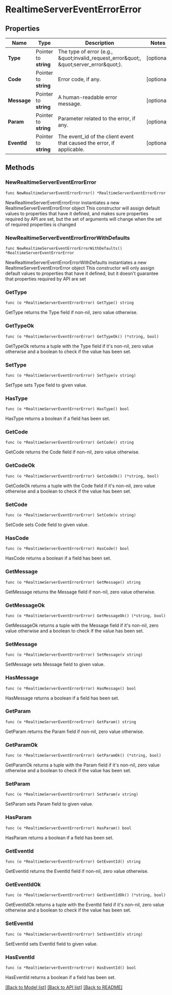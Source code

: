 # RealtimeServerEventErrorError

## Properties

Name | Type | Description | Notes
------------ | ------------- | ------------- | -------------
**Type** | Pointer to **string** | The type of error (e.g., \&quot;invalid_request_error\&quot;, \&quot;server_error\&quot;). | [optional] 
**Code** | Pointer to **string** | Error code, if any. | [optional] 
**Message** | Pointer to **string** | A human-readable error message. | [optional] 
**Param** | Pointer to **string** | Parameter related to the error, if any. | [optional] 
**EventId** | Pointer to **string** | The event_id of the client event that caused the error, if applicable. | [optional] 

## Methods

### NewRealtimeServerEventErrorError

`func NewRealtimeServerEventErrorError() *RealtimeServerEventErrorError`

NewRealtimeServerEventErrorError instantiates a new RealtimeServerEventErrorError object
This constructor will assign default values to properties that have it defined,
and makes sure properties required by API are set, but the set of arguments
will change when the set of required properties is changed

### NewRealtimeServerEventErrorErrorWithDefaults

`func NewRealtimeServerEventErrorErrorWithDefaults() *RealtimeServerEventErrorError`

NewRealtimeServerEventErrorErrorWithDefaults instantiates a new RealtimeServerEventErrorError object
This constructor will only assign default values to properties that have it defined,
but it doesn't guarantee that properties required by API are set

### GetType

`func (o *RealtimeServerEventErrorError) GetType() string`

GetType returns the Type field if non-nil, zero value otherwise.

### GetTypeOk

`func (o *RealtimeServerEventErrorError) GetTypeOk() (*string, bool)`

GetTypeOk returns a tuple with the Type field if it's non-nil, zero value otherwise
and a boolean to check if the value has been set.

### SetType

`func (o *RealtimeServerEventErrorError) SetType(v string)`

SetType sets Type field to given value.

### HasType

`func (o *RealtimeServerEventErrorError) HasType() bool`

HasType returns a boolean if a field has been set.

### GetCode

`func (o *RealtimeServerEventErrorError) GetCode() string`

GetCode returns the Code field if non-nil, zero value otherwise.

### GetCodeOk

`func (o *RealtimeServerEventErrorError) GetCodeOk() (*string, bool)`

GetCodeOk returns a tuple with the Code field if it's non-nil, zero value otherwise
and a boolean to check if the value has been set.

### SetCode

`func (o *RealtimeServerEventErrorError) SetCode(v string)`

SetCode sets Code field to given value.

### HasCode

`func (o *RealtimeServerEventErrorError) HasCode() bool`

HasCode returns a boolean if a field has been set.

### GetMessage

`func (o *RealtimeServerEventErrorError) GetMessage() string`

GetMessage returns the Message field if non-nil, zero value otherwise.

### GetMessageOk

`func (o *RealtimeServerEventErrorError) GetMessageOk() (*string, bool)`

GetMessageOk returns a tuple with the Message field if it's non-nil, zero value otherwise
and a boolean to check if the value has been set.

### SetMessage

`func (o *RealtimeServerEventErrorError) SetMessage(v string)`

SetMessage sets Message field to given value.

### HasMessage

`func (o *RealtimeServerEventErrorError) HasMessage() bool`

HasMessage returns a boolean if a field has been set.

### GetParam

`func (o *RealtimeServerEventErrorError) GetParam() string`

GetParam returns the Param field if non-nil, zero value otherwise.

### GetParamOk

`func (o *RealtimeServerEventErrorError) GetParamOk() (*string, bool)`

GetParamOk returns a tuple with the Param field if it's non-nil, zero value otherwise
and a boolean to check if the value has been set.

### SetParam

`func (o *RealtimeServerEventErrorError) SetParam(v string)`

SetParam sets Param field to given value.

### HasParam

`func (o *RealtimeServerEventErrorError) HasParam() bool`

HasParam returns a boolean if a field has been set.

### GetEventId

`func (o *RealtimeServerEventErrorError) GetEventId() string`

GetEventId returns the EventId field if non-nil, zero value otherwise.

### GetEventIdOk

`func (o *RealtimeServerEventErrorError) GetEventIdOk() (*string, bool)`

GetEventIdOk returns a tuple with the EventId field if it's non-nil, zero value otherwise
and a boolean to check if the value has been set.

### SetEventId

`func (o *RealtimeServerEventErrorError) SetEventId(v string)`

SetEventId sets EventId field to given value.

### HasEventId

`func (o *RealtimeServerEventErrorError) HasEventId() bool`

HasEventId returns a boolean if a field has been set.


[[Back to Model list]](../README.md#documentation-for-models) [[Back to API list]](../README.md#documentation-for-api-endpoints) [[Back to README]](../README.md)


